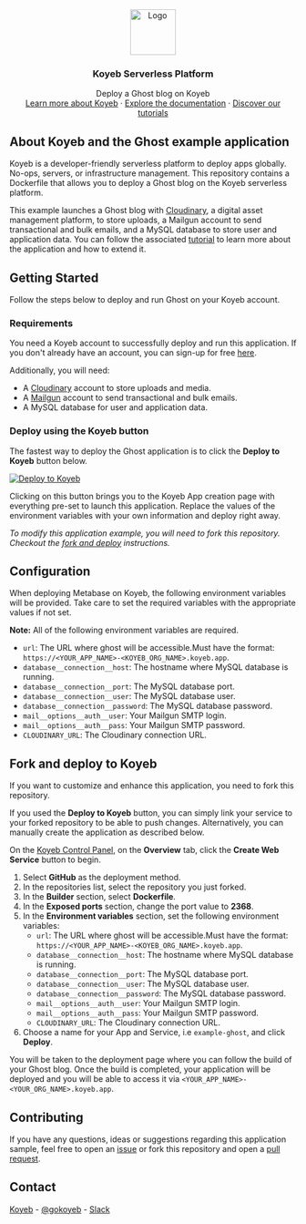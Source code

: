 <div align="center">
  <a href="https://koyeb.com">
    <img src="https://www.koyeb.com/static/images/icons/koyeb.svg" alt="Logo" width="80" height="80">
  </a>
  <h3 align="center">Koyeb Serverless Platform</h3>
  <p align="center">
    Deploy a Ghost blog on Koyeb
    <br />
    <a href="https://koyeb.com">Learn more about Koyeb</a>
    ·
    <a href="https://koyeb.com/docs">Explore the documentation</a>
    ·
    <a href="https://koyeb.com/tutorials">Discover our tutorials</a>
  </p>
</div>


## About Koyeb and the Ghost example application

Koyeb is a developer-friendly serverless platform to deploy apps globally. No-ops, servers, or infrastructure management.  This repository contains a Dockerfile that allows you to deploy a Ghost blog on the Koyeb serverless platform.

This example launches a Ghost blog with [Cloudinary](https://cloudinary.com/), a digital asset management platform, to store uploads, a Mailgun account to send transactional and bulk emails, and a MySQL database to store user and application data.  You can follow the associated [tutorial](https://www.koyeb.com/tutorials/deploy-a-ghost-blog-in-production-to-koyeb) to learn more about the application and how to extend it.

## Getting Started

Follow the steps below to deploy and run Ghost on your Koyeb account.

### Requirements

You need a Koyeb account to successfully deploy and run this application. If you don't already have an account, you can sign-up for free [here](https://app.koyeb.com/auth/signup).

Additionally, you will need:

- A [Cloudinary](https://cloudinary.com/) account to store uploads and media.
- A [Mailgun](https://www.mailgun.com/) account to send transactional and bulk emails.
- A MySQL database for user and application data.

### Deploy using the Koyeb button

The fastest way to deploy the Ghost application is to click the **Deploy to Koyeb** button below.

[![Deploy to Koyeb](https://www.koyeb.com/static/images/deploy/button.svg)](https://app.koyeb.com/deploy?name=example-ghost&type=git&repository=koyeb%2Fghost&branch=main&builder=dockerfile&env%5Burl%5D=REPLACE_ME&env%5Bdatabase__connection__host%5D=REPLACE_ME&env%5Bdatabase__connection__port%5D=REPLACE_ME&env%5Bdatabase__connection__user%5D=REPLACE_ME&env%5Bdatabase__connection__password%5D=REPLACE_ME&env%5Bmail__options__auth__user%5D=REPLACE_ME&env%5Bmail__options__auth__pass%5D=REPLACE_ME&env%5BCLOUDINARY_URL%5D=REPLACE_ME&ports=2368%3Bhttp%3B%2F)

Clicking on this button brings you to the Koyeb App creation page with everything pre-set to launch this application.  Replace the values of the environment variables with your own information and deploy right away.

_To modify this application example, you will need to fork this repository. Checkout the [fork and deploy](#fork-and-deploy-to-koyeb) instructions._

## Configuration

When deploying Metabase on Koyeb, the following environment variables will be provided. Take care to set the required variables with the appropriate values if not set.

**Note:** All of the following environment variables are required.

- `url`: The URL where ghost will be accessible.Must have the format: `https://<YOUR_APP_NAME>-<KOYEB_ORG_NAME>.koyeb.app`.
- `database__connection__host`: The hostname where MySQL database is running.
- `database__connection__port`: The MySQL database port.
- `database__connection__user`: The MySQL database user.
- `database__connection__password`: The MySQL database password.
- `mail__options__auth__user`: Your Mailgun SMTP login.
- `mail__options__auth__pass`: Your Mailgun SMTP password.
- `CLOUDINARY_URL`: The Cloudinary connection URL.

## Fork and deploy to Koyeb

If you want to customize and enhance this application, you need to fork this repository.

If you used the **Deploy to Koyeb** button, you can simply link your service to your forked repository to be able to push changes.  Alternatively, you can manually create the application as described below.

On the [Koyeb Control Panel](https://app.koyeb.com/), on the **Overview** tab, click the **Create Web Service** button to begin.

1. Select **GitHub** as the deployment method.
2. In the repositories list, select the repository you just forked.
3. In the **Builder** section, select **Dockerfile**.
4. In the **Exposed ports** section, change the port value to **2368**.
7. In the **Environment variables** section, set the following environment variables:
    - `url`: The URL where ghost will be accessible.Must have the format: `https://<YOUR_APP_NAME>-<KOYEB_ORG_NAME>.koyeb.app`.
    - `database__connection__host`: The hostname where MySQL database is running.
    - `database__connection__port`: The MySQL database port.
    - `database__connection__user`: The MySQL database user.
    - `database__connection__password`: The MySQL database password.
    - `mail__options__auth__user`: Your Mailgun SMTP login.
    - `mail__options__auth__pass`: Your Mailgun SMTP password.
    - `CLOUDINARY_URL`: The Cloudinary connection URL.
8. Choose a name for your App and Service, i.e `example-ghost`, and click **Deploy**.

You will be taken to the deployment page where you can follow the build of your Ghost blog. Once the build is completed, your application will be deployed and you will be able to access it via `<YOUR_APP_NAME>-<YOUR_ORG_NAME>.koyeb.app`.

## Contributing

If you have any questions, ideas or suggestions regarding this application sample, feel free to open an [issue](https://github.com/koyeb/example-ghost/issues) or fork this repository and open a [pull request](https://github.com/koyeb/example-ghost/pulls).

## Contact

[Koyeb](https://www.koyeb.com) - [@gokoyeb](https://twitter.com/gokoyeb) - [Slack](http://slack.koyeb.com/)
